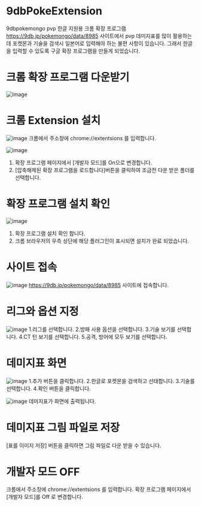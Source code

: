 # 9dbPokeExtension
9dbpokemongo pvp 한글 지원용 크롬 확장 프로그램
https://9db.jp/pokemongo/data/8985 사이트에서 pvp 데미지표를 많이 활용하는데
포켓몬과 기술을 검색시 일본어로 입력해야 하는 불편 사항이 있습니다.
그래서 한글을 입력할 수 있도록 구글 확장 프로그램을 만들게 되었습니다.

# 크롬 확장 프로그램 다운받기
![image](https://user-images.githubusercontent.com/3176173/78344276-1f31d780-75d7-11ea-9a4a-858635869b03.png)

# 크롬 Extension 설치
![image](https://user-images.githubusercontent.com/3176173/78344688-b0a14980-75d7-11ea-97b6-c08ab7083485.png)
크롬에서 주소창에 chrome://extentsions 를 입력합니다.


![image](https://user-images.githubusercontent.com/3176173/78344845-ee05d700-75d7-11ea-8c49-bce536097079.png)
1. 확장 프로그램 페이지에서 [개발자 모드]를 On으로 변경합니다.
2. [압축해제된 확장 프로그램을 로드합니다]버튼을 클릭하여 조금전 다운 받은 폴더를 선택합니다.



# 확장 프로그램 설치 확인
![image](https://user-images.githubusercontent.com/3176173/78345537-b4819b80-75d8-11ea-8281-07e76cd7a0a0.png)
1. 확장 프로그램 설치 확인 합니다.
2. 크롬 브라우저의 우측 상단에 해당 플러그인이 표시되면 설치가 완료 되었습니다.



# 사이트 접속
![image](https://user-images.githubusercontent.com/3176173/78346261-c31c8280-75d9-11ea-8101-4efc828271e7.png)
https://9db.jp/pokemongo/data/8985 사이트에 접속합니다.

# 리그와 옵션 지정
![image](https://user-images.githubusercontent.com/3176173/78346514-142c7680-75da-11ea-916c-7ca49e8faeab.png)
1.리그를 선택합니다.
2.방패 사용 옵션을 선택합니다.
3.기술 보기를 선택합니다.
4.CT 턴 보기를 선택합니다. 
5.공격, 방어에 모두 보기를 선택합니다.



# 데미지표 화면
![image](https://user-images.githubusercontent.com/3176173/78347477-86ea2180-75db-11ea-9368-93f9165dac9d.png)
1.추가 버튼을 클릭합니다.
2.한글로 포켓몬을 검색하고 선태합니다.
3.기술를 선택합니다.
4.확인 버튼을 클릭합니다.

![image](https://user-images.githubusercontent.com/3176173/78347838-04ae2d00-75dc-11ea-87ac-839c00ed8dcd.png)
 데미지표가 화면에 출력됩니다.

# 데미지표 그림 파일로 저장
[표를 이미지 저장] 버튼을 클릭하면 그림 파일로 다운 받을 수 있습니다. 

# 개발자 모드 OFF
크롬에서 주소창에 chrome://extentsions 를 입력합니다.
확장 프로그램 페이지에서 [개발자 모드]를 Off 로 변경합니다.

